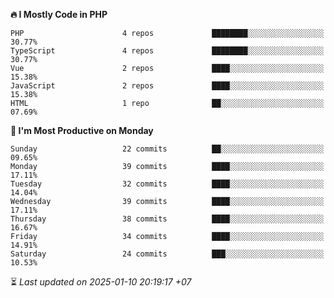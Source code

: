 <!--START_SECTION:readme-stats-->
**🔥 I Mostly Code in PHP**

```text
PHP                      4 repos             ████████░░░░░░░░░░░░░░░░░   30.77%
TypeScript               4 repos             ████████░░░░░░░░░░░░░░░░░   30.77%
Vue                      2 repos             ████░░░░░░░░░░░░░░░░░░░░░   15.38%
JavaScript               2 repos             ████░░░░░░░░░░░░░░░░░░░░░   15.38%
HTML                     1 repo              ██░░░░░░░░░░░░░░░░░░░░░░░   07.69%
```

**📅 I'm Most Productive on Monday**

```text
Sunday                   22 commits          ██░░░░░░░░░░░░░░░░░░░░░░░   09.65%
Monday                   39 commits          ████░░░░░░░░░░░░░░░░░░░░░   17.11%
Tuesday                  32 commits          ████░░░░░░░░░░░░░░░░░░░░░   14.04%
Wednesday                39 commits          ████░░░░░░░░░░░░░░░░░░░░░   17.11%
Thursday                 38 commits          ████░░░░░░░░░░░░░░░░░░░░░   16.67%
Friday                   34 commits          ████░░░░░░░░░░░░░░░░░░░░░   14.91%
Saturday                 24 commits          ███░░░░░░░░░░░░░░░░░░░░░░   10.53%
```



⏳ *Last updated on 2025-01-10 20:19:17 +07*
<!--END_SECTION:readme-stats-->